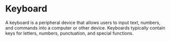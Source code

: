 # Keyboard
A keyboard is a peripheral device that allows users to input text, numbers, and commands into a computer or other device. Keyboards typically contain keys for letters, numbers, punctuation, and special functions.
